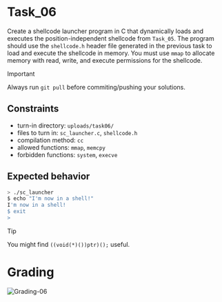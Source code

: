 # Task_06
Create a shellcode launcher program in C that dynamically loads and executes the position-independent shellcode from `Task_05`. The program should use the `shellcode.h` header file generated in the previous task to load and execute the shellcode in memory. You must use `mmap` to allocate memory with read, write, and execute permissions for the shellcode.

> [!IMPORTANT]
> Always run `git pull` before commiting/pushing your solutions.

## Constraints
- turn-in directory: `uploads/task06/`
- files to turn in: `sc_launcher.c`, `shellcode.h`
- compilation method: `cc`
- allowed functions: `mmap`, `memcpy`
- forbidden functions: `system`, `execve`

## Expected behavior
```bash
> ./sc_launcher
$ echo "I'm now in a shell!"
I'm now in a shell!
$ exit
>
```

> [!TIP]
> You might find `((void(*)())ptr)();` useful.

# Grading
![Grading-06](https://github.com/yfe404/BE-class/actions/workflows/grading-06.yml/badge.svg)